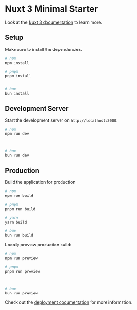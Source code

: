 # Nuxt 3 Minimal Starter

Look at the [Nuxt 3 documentation](https://nuxt.com/docs/getting-started/introduction) to learn more.

## Setup

Make sure to install the dependencies:

```bash
# npm
npm install

# pnpm
pnpm install


# bun
bun install
```

## Development Server

Start the development server on `http://localhost:3000`:

```bash
# npm
npm run dev



# bun
bun run dev
```

## Production

Build the application for production:

```bash
# npm
npm run build

# pnpm
pnpm run build

# yarn
yarn build

# bun
bun run build
```

Locally preview production build:

```bash
# npm
npm run preview

# pnpm
pnpm run preview



# bun
bun run preview
```

Check out the [deployment documentation](https://nuxt.com/docs/getting-started/deployment) for more information.

